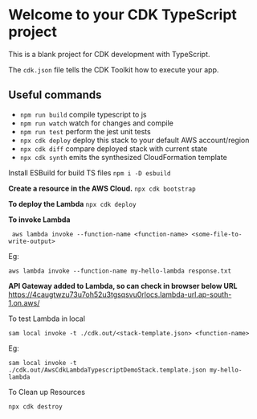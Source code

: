 # Welcome to your CDK TypeScript project

This is a blank project for CDK development with TypeScript.

The `cdk.json` file tells the CDK Toolkit how to execute your app.

## Useful commands

* `npm run build`   compile typescript to js
* `npm run watch`   watch for changes and compile
* `npm run test`    perform the jest unit tests
* `npx cdk deploy`  deploy this stack to your default AWS account/region
* `npx cdk diff`    compare deployed stack with current state
* `npx cdk synth`   emits the synthesized CloudFormation template


Install ESBuild for build TS files
	`npm i -D esbuild`

**Create a resource in the AWS Cloud.**
`npx cdk bootstrap`

**To deploy the Lambda**
`npx cdk deploy`

**To invoke Lambda**
```
 aws lambda invoke --function-name <function-name> <some-file-to-write-output>
```
Eg:

```
aws lambda invoke --function-name my-hello-lambda response.txt
```

**API Gateway added to Lambda, so can check in browser below URL**
 https://4caugtwzu73u7oh52u3tgsqsvu0rlocs.lambda-url.ap-south-1.on.aws/

To test Lambda in local 
```
sam local invoke -t ./cdk.out/<stack-template.json> <function-name>
```
Eg: 
```
sam local invoke -t ./cdk.out/AwsCdkLambdaTypescriptDemoStack.template.json my-hello-lambda
```
To Clean up Resources
```
npx cdk destroy
```
